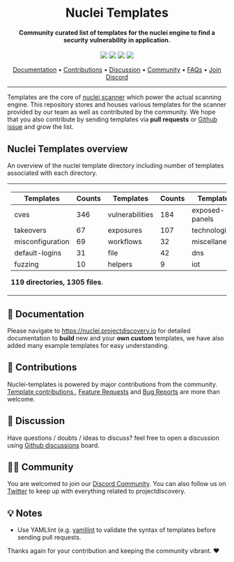 

<h1 align="center">
Nuclei Templates
</h1>
<h4 align="center">Community curated list of templates for the nuclei engine to find a security vulnerability in application.</h4>


<p align="center">
<a href="https://github.com/projectdiscovery/nuclei-templates/issues"><img src="https://img.shields.io/badge/contributions-welcome-brightgreen.svg?style=flat"></a>
<a href="https://github.com/projectdiscovery/nuclei-templates/releases"><img src="https://img.shields.io/github/release/projectdiscovery/nuclei-templates"></a>
<a href="https://twitter.com/pdnuclei"><img src="https://img.shields.io/twitter/follow/pdnuclei.svg?logo=twitter"></a>
<a href="https://discord.gg/projectdiscovery"><img src="https://img.shields.io/discord/695645237418131507.svg?logo=discord"></a>
</p>
      
<p align="center">
  <a href="https://nuclei.projectdiscovery.io/templating-guide/">Documentation</a> •
  <a href="#-contributions">Contributions</a> •
  <a href="#-discussion">Discussion</a> •
  <a href="#-community">Community</a> •
  <a href="https://nuclei.projectdiscovery.io/faq/templates/">FAQs</a> •
  <a href="https://discord.gg/projectdiscovery">Join Discord</a>
</p>

----

Templates are the core of [nuclei scanner](https://github.com/projectdiscovery/nuclei) which power the actual scanning engine. This repository stores and houses various templates for the scanner provided by our team as well as contributed by the community. We hope that you also contribute by sending templates via **pull requests** or [Github issue](https://github.com/projectdiscovery/nuclei-templates/issues/new?assignees=&labels=&template=submit-template.md&title=%5Bnuclei-template%5D+) and grow the list.


## Nuclei Templates overview


An overview of the nuclei template directory including number of templates associated with each directory. 

<table>
<tr>
<td> 

| Templates        | Counts                         | Templates       | Counts                          | Templates      | Counts                       |
| ---------------- | ------------------------------ | --------------- | ------------------------------- | -------------- | ---------------------------- |
| cves             | 346           | vulnerabilities | 184 | exposed-panels | 150 |
| takeovers        | 67        | exposures       | 107       | technologies   | 103   |
| misconfiguration | 69 | workflows       | 32         | miscellaneous  | 24  |
| default-logins   | 31 | file            | 42            | dns            | 10            |
| fuzzing          | 10          | helpers         | 9         | iot            | 13            |

**119 directories, 1305 files**.

</td>
</tr>
</table>





📖 Documentation
-----

Please navigate to https://nuclei.projectdiscovery.io for detailed documentation to **build** new and your **own custom** templates, we have also added many example templates for easy understanding.

💪 Contributions
-----

Nuclei-templates is powered by major contributions from the community. [Template contributions ](https://github.com/projectdiscovery/nuclei-templates/issues/new?assignees=&labels=&template=submit-template.md&title=%5Bnuclei-template%5D+), [Feature Requests](https://github.com/projectdiscovery/nuclei-templates/issues/new?assignees=&labels=&template=feature_request.md&title=%5BFeature%5D+) and [Bug Reports](https://github.com/projectdiscovery/nuclei-templates/issues/new?assignees=&labels=&template=bug_report.md&title=%5BBug%5D+) are more than welcome.

💬 Discussion
-----

Have questions / doubts / ideas to discuss? feel free to open a discussion using [Github discussions](https://github.com/projectdiscovery/nuclei-templates/discussions) board.

👨‍💻 Community
-----

You are welcomed to join our [Discord Community](https://discord.gg/KECAGdH). You can also follow us on [Twitter](https://twitter.com/pdiscoveryio) to keep up with everything related to projectdiscovery.

💡 Notes
-----
-  Use YAMLlint (e.g. [yamllint](http://www.yamllint.com/) to validate the syntax of templates before sending pull requests.


Thanks again for your contribution and keeping the community vibrant. :heart:
